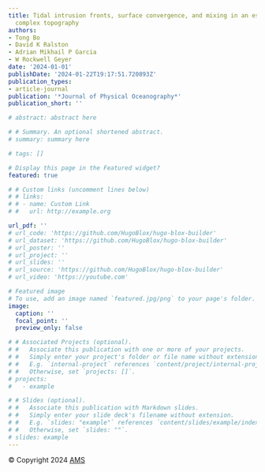 ```yaml
---
title: Tidal intrusion fronts, surface convergence, and mixing in an estuary with
  complex topography
authors:
- Tong Bo
- David K Ralston
- Adrian Mikhail P Garcia
- W Rockwell Geyer
date: '2024-01-01'
publishDate: '2024-01-22T19:17:51.720893Z'
publication_types:
- article-journal
publication: '*Journal of Physical Oceanography*'
publication_short: ''

# abstract: abstract here

# # Summary. An optional shortened abstract.
# summary: summary here

# tags: []

# Display this page in the Featured widget?
featured: true

# # Custom links (uncomment lines below)
# # links:
# # - name: Custom Link
# #   url: http://example.org

url_pdf: ''
# url_code: 'https://github.com/HugoBlox/hugo-blox-builder'
# url_dataset: 'https://github.com/HugoBlox/hugo-blox-builder'
# url_poster: ''
# url_project: ''
# url_slides: ''
# url_source: 'https://github.com/HugoBlox/hugo-blox-builder'
# url_video: 'https://youtube.com'

# Featured image
# To use, add an image named `featured.jpg/png` to your page's folder.
image:
  caption: ''
  focal_point: ''
  preview_only: false

# # Associated Projects (optional).
# #   Associate this publication with one or more of your projects.
# #   Simply enter your project's folder or file name without extension.
# #   E.g. `internal-project` references `content/project/internal-project/index.md`.
# #   Otherwise, set `projects: []`.
# projects:
#   - example

# # Slides (optional).
# #   Associate this publication with Markdown slides.
# #   Simply enter your slide deck's filename without extension.
# #   E.g. `slides: "example"` references `content/slides/example/index.md`.
# #   Otherwise, set `slides: ""`.
# slides: example
---
```


<!-- {{% callout note %}}
Click the _Cite_ button above to demo the feature to enable visitors to import publication metadata into their reference management software.
{{% /callout %}}

{{% callout note %}}
Create your slides in Markdown - click the _Slides_ button to check out the example.
{{% /callout %}}

Add the publication's **full text** or **supplementary notes** here. You can use rich formatting such as including [code, math, and images](https://docs.hugoblox.com/content/writing-markdown-latex/). -->
© Copyright 2024 [AMS](https://www.ametsoc.org/PUBSCopyrightPolicy)

